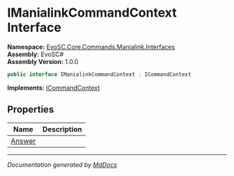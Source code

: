 ﻿<!--  
  <auto-generated>   
    The contents of this file were generated by a tool.  
    Changes to this file may be list if the file is regenerated  
  </auto-generated>   
-->

# IManialinkCommandContext Interface

**Namespace:** [EvoSC.Core.Commands.Manialink.Interfaces](../index.md)  
**Assembly:** EvoSC\#  
**Assembly Version:** 1.0.0

```csharp
public interface IManialinkCommandContext : ICommandContext
```

**Implements:** [ICommandContext](../../../Generic/Interfaces/ICommandContext/index.md)

## Properties

| Name                           | Description |
| ------------------------------ | ----------- |
| [Answer](properties/Answer.md) |             |

___

*Documentation generated by [MdDocs](https://github.com/ap0llo/mddocs)*
